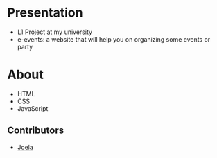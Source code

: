 # Presentation
- L1 Project at my university
- e-events: a website that will help you on organizing some events or party

# About
- HTML
- CSS
- JavaScript

## Contributors
- [Joela](github.com/joelavj)
